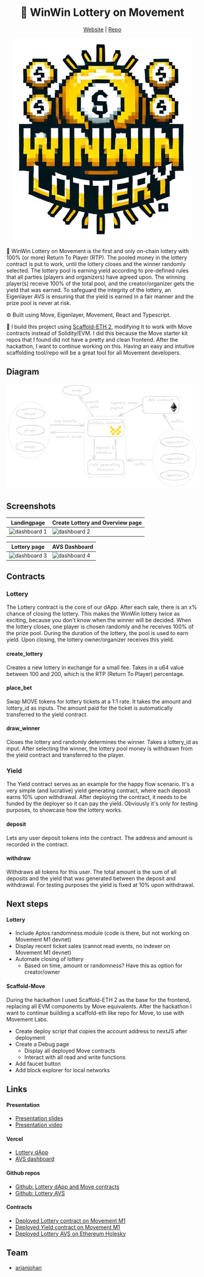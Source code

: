 <div align="center">
  <h1 align="center">🎰 WinWin Lottery on Movement</h1>
  <a href="https://winwin-lottery.vercel.app/">Website</a> |
  <a href="https://github.com/arjanjohan/move-lottery">Repo</a>
</h4>
  
![logo](assets/logo.png)
</div>

🎰 WinWin Lottery on Movement is the first and only on-chain lottery with 100% (or more) Return To Player (RTP). The pooled money in the lottery contract is put to work, until the lottery closes and the winner randomly selected. The  lottery pool is earning yield according to pre-defined rules that all parties (players and organizers) have agreed upon. The winning player(s) receive 100% of the total pool, and the creator/organizer gets the yield that was earned. To safeguard the integrity of the lottery, an Eigenlayer AVS is ensuring that the yield is earned in a fair manner and the prize pool is never at risk.

⚙️ Built using Move, Eigenlayer, Movement, React and Typescript.

🧱 I build this project using [Scaffold-ETH 2](https://scaffoldeth.io/), modifying it to work with Move contracts instead of Solidity/EVM. I did this because the Move starter kit repos that I found did not have a pretty and clean frontend. After the hackathon, I want to continue working on this. Having an easy and intuitive scaffolding tool/repo will be a great tool for all Movement developers.

<!-- - ✅ **Contract Hot Reload**: The frontend auto-adapts to your smart contract as you edit it.
- 🪝 **[Scaffold hooks](https://docs.scaffoldeth.io/hooks/)**: Collection of React hooks wrapper around [wagmi](https://wagmi.sh/) to simplify interactions with smart contracts with typescript autocompletion.
- 🧱 [**Components**](https://docs.scaffoldeth.io/components/): Collection of common web3 components to quickly build your frontend.
- 🔐 **Integration with Wallet Providers**: Connect to different wallet providers and interact with the AVS smart contracts. -->
## Diagram

![dashboard 1](assets/diagram.png)

## Screenshots

| Landingpage                   | Create Lottery and Overview page                     |
| --------------------------------- | --------------------------------- |
| ![dashboard 1](assets/1.png) | ![dashboard 2](assets/2.png) |

|  Lottery page                   | AVS Dashboard                     |
| --------------------------------- | --------------------------------- |
| ![dashboard 3](assets/3.png) | ![dashboard 4](assets/4.png) |

## Contracts

### Lottery
The Lottery contract is the core of our dApp. After each sale, there is an x% chance of closing the lottery. This makes the WinWin lottery twice as exciting, because you don't know when the winner will be decided. When the lottery closes, one player is chosen randomly and he receives 100% of the prize pool. During the duration of the lottery, the pool is used to earn yield. Upon closing, the lottery owner/organizer receives this yield.

#### create_lottery
Creates a new lottery in exchange for a small fee. Takes in a u64 value between 100 and 200, which is the RTP (Return To Player) percentage. 

#### place_bet
Swap MOVE tokens for lottery tickets at a 1:1 rate. It takes the amount and lottery_id as inputs. The amount paid for the ticket is automatically transferred to the yield contract.

#### draw_winner
Closes the lottery and randomly determines the winner. Takes a lottery_id as input. After selecting the winner, the lottery pool money is withdrawn from the yield contract and transferred to the player.

### Yield
The Yield contract serves as an example for the happy flow scenario. It's a very simple (and lucrative) yield generating contract, where each deposit earns 10% upon withdrawal. After deploying the contract, it needs to be funded by the deployer so it can pay the yield. Obviously it's only for testing purposes, to showcase how the lottery works.

#### deposit
Lets any user deposit tokens into the contract. The address and amount is recorded in the contract.

#### withdraw
Withdraws all tokens for this user. The total amount is the sum of all deposits and the yield that was generated between the deposit and withdrawal. For testing purposes the yield is fixed at 10% upon withdrawal.

## Next steps

#### Lottery
- Include Aptos randomness module (code is there, but not working on Movement M1 devnet)
- Display recent ticket sales (cannot read events, no indexer on Movement M1 devnet)
- Automate closing of lottery
  - Based on time, amount or randomness? Have this as option for creator/owner

#### Scaffold-Move
 During the hackathon I used Scaffold-ETH 2 as the base for the frontend, replacing all EVM components by Move equivalents. After the hackathon I want to continue building a scaffold-eth like repo for Move, to use with Movement Labs.
- Create deploy script that copies the account address to nextJS after deployment
- Create a Debug page
  - Display all deployed Move contracts
  - Interact with all read and write functions
- Add faucet button
- Add block explorer for local networks

## Links

#### Presentation
- [Presentation slides](https://docs.google.com/presentation/d/1OYDtBUJdDUf8DOLzdxWaw5Tu8mV8_wMIrQSRr73XafI/edit?usp=sharing)
- [Presentation video](TODO)
#### Vercel
- [Lottery dApp](https://winwin-lottery.vercel.app/)
- [AVS dashboard](https://winwin-avs.vercel.app/)

#### Github repos
- [Github: Lottery dApp and Move contracts](https://github.com/arjanjohan/move-lottery)
- [Github: Lottery AVS](https://github.com/arjanjohan/avs-lottery)

#### Contracts

- [Deployed Lottery contract on Movement M1](https://explorer.devnet.m1.movementlabs.xyz/account/0xdae25764db6f5f9b6954f3475991a2a97a9f367dba8f110b96b9957c5ed8074f?network=devnet)
- [Deployed Yield contract on Movement M1](https://explorer.devnet.m1.movementlabs.xyz/account/0x07261beac6e023ed2ba91de8e784c4ae66ef008e62c6ffd989410a7d344fa776?network=devnet)
- [Deployed Lottery AVS on Ethereum Holesky](https://holesky.etherscan.io/address/0x1081ded255574EC1dF6948DfEc3442c54B1De19A)

## Team

- [arjanjohan](https://x.com/arjanjohan/)
